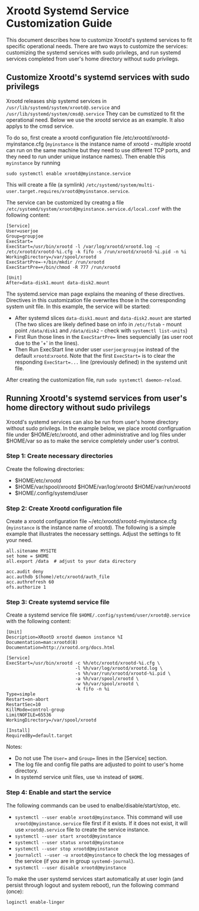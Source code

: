 # Xrootd Systemd Service Customization Guide
This document describes how to customize Xrootd's systemd services to fit specific operational needs. There are 
two ways to customize the services: customizing the systemd services with sudo privilegs, and run systemd services
completed from user's home directory without sudo privilegs.

## Customize Xrootd's systemd services with sudo privilegs

Xrootd releases ship systemd services in `/usr/lib/systemd/system/xrootd@.service` and
`/usr/lib/systemd/system/cmsd@.service` They can be cumstized to fit the operational need.
Below we use the xrootd service as an example. It also applys to the cmsd service. 

To do so, first create a xrootd configuration file /etc/xrootd/xrootd-myinstance.cfg (`myinstance` is the
instance name of xrootd - multiple xrootd can run on the same machine but they need to use different 
TCP ports, and they need to run under unique instance names). Then enable this `myinstance` by running 
```
sudo systemctl enable xrootd@myinstance.service 
```
This will create a file (a symlink) 
`/etc/systemd/system/multi-user.target.requires/xrootd@myinstance.service`.

The service can be customized by creatng a file `/etc/systemd/system/xrootd@myinstance.service.d/local.conf`
with the following content:

```
[Service]
User=userjoe
Group=groupjoe
ExecStart=
ExecStart=/usr/bin/xrootd -l /var/log/xrootd/xrootd.log -c /etc/xrootd/xrootd-%i.cfg -k fifo -s /run/xrootd/xrootd-%i.pid -n %i
WorkingDirectory=/var/spool/xrootd
ExecStartPre=-+/bin/mkdir /run/xrootd
ExecStartPre=+/bin/chmod -R 777 /run/xrootd

[Unit]
After=data-disk1.mount data-disk2.mount
```

The systemd.service man page explains the meaning of these directives. Directives in this customization file
overwrites those in the corresponding system unit file. In this example, the service will be 
started:

   *  After systemd slices `data-disk1.mount` and `data-disk2.mount` are started (The two slices are likely defined base on info in `/etc/fstab` - mount point `/data/disk1` and `/data/disk2` - check with `systemctl list-units`)
   *  First Run those lines in the `ExecStartPre=` lines sequencially (as user root due to the '+' in the lines).
   *  Then Run ExecStart line under user `userjoe`:`groupjoe` instead of the default `xrootd`:`xrootd`. Note that the first `ExecStart=` is to clear the responding `ExecStart=...` line (previously defined) in the systemd unit file.

After creating the customization file, run `sudo systemctl daemon-reload`.

## Running Xrootd's systemd services from user's home directory without sudo privilegs

Xrootd's systemd services can also be run from user's home directory without sudo privilegs. In the example below, 
we place xrootd configruation file under $HOME/etc/xrootd, and other administrative and log files under $HOME/var
so as to make the service completely under user's control. 

### Step 1: Create necessary directories

Create the following directories:

   * $HOME/etc/xrootd
   * $HOME/var/spool/xrootd $HOME/var/log/xrootd $HOME/var/run/xrootd
   * $HOME/.config/systemd/user

### Step 2: Create Xrootd configuration file

Create a xrootd configuration file ~/etc/xrootd/xrootd-myinstance.cfg (`myinstance` is the instance name of xrootd).
The following is a simple example that illustrates the necessary settings. Adjust the settings to fit your need.

```
all.sitename MYSITE
set home = $HOME
all.export /data  # adjust to your data directory

acc.audit deny
acc.authdb $(home)/etc/xrootd/auth_file
acc.authrefresh 60
ofs.authorize 1
```

### Step 3: Create systemd service file

Create a systemd service file `$HOME/.config/systemd/user/xrootd@.service` with the following content:

```
[Unit]
Description=XRootD xrootd daemon instance %I
Documentation=man:xrootd(8)
Documentation=http://xrootd.org/docs.html

[Service]
ExecStart=/usr/bin/xrootd -c %h/etc/xrootd/xrootd-%i.cfg \
                          -l %h/var/log/xrootd/xrootd.log \
                          -s %h/var/run/xrootd/xrootd-%i.pid \
                          -a %h/var/spool/xrootd \
                          -w %h/var/spool/xrootd \
                          -k fifo -n %i
Type=simple
Restart=on-abort
RestartSec=10
KillMode=control-group
LimitNOFILE=65536
WorkingDirectory=/var/spool/xrootd

[Install]
RequiredBy=default.target
```

Notes:

   * Do not use The `User=` and `Group=` lines in the [Service] section.
   * The log file and config file paths are adjusted to point to user's home directory. 
   * In systemd service unit files, use `%h` instead of `$HOME`.

### Step 4: Enable and start the service

The following commands can be used to enalbe/disable/start/stop, etc.

   * `systemctl --user enable xrootd@myinstance`. This command will use `xrootd@myinstance.service` file
first if it exists. If it does not exist, it will use `xrootd@.service` file to create the service instance.
   * `systemctl --user start xrootd@myinstance`
   * `systemctl --user status xrootd@myinstance`
   * `systemctl --user stop xrootd@myinstance`
   * `journalctl --user -u xrootd@myinstance` to check the log messages of the service (if you are in group
`systemd-journal`).
   * `systemctl --user disable xrootd@myinstance`

To make the user systemd services start automatically at user login (and persist through logout and system
reboot), run the following command (once):

```
loginctl enable-linger
```
